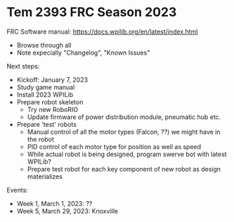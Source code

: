 Tem 2393 FRC Season 2023
========================

FRC Software manual: https://docs.wpilib.org/en/latest/index.html
  * Browse through all
  * Note expecially "Changelog", "Known Issues"
 
Next steps:
  * Kickoff: January 7, 2023
  * Study game manual
  * Install 2023 WPILib
  * Prepare robot skeleton
    * Try new RoboRIO
    * Update firmware of power distribution module, pneumatic hub etc.
  * Prepare 'test' robots
    * Manual control of all the motor types (Falcon, ??) we might have in the robot
    * PID control of each motor type for position as well as speed
    * While actual robot is being designed, program swerve bot with latest WPILib?
    * Prepare test robot for each key component of new robot as design materializes

Events:
 * Week 1, March 1, 2023: ??
 * Week 5, March 29, 2023: Knoxville  
